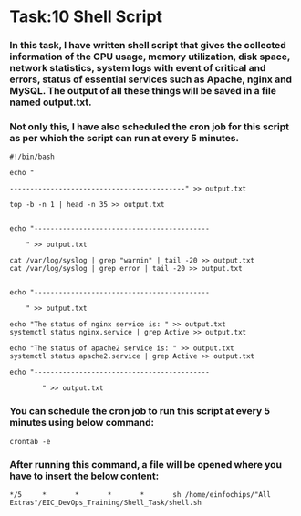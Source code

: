 # Task:10 Shell Script
### In this task, I have written shell script that gives the collected information of the CPU usage, memory utilization, disk space, network statistics, system logs with event of critical and errors, status of essential services such as Apache, nginx and MySQL. The output of all these things will be saved in a file named output.txt.

### Not only this, I have also scheduled the cron job for this script as per which the script can run at every 5 minutes.

```
#!/bin/bash
 
echo "
 
-------------------------------------------" >> output.txt

top -b -n 1 | head -n 35 >> output.txt
 
 
echo "-------------------------------------------
 
	" >> output.txt

cat /var/log/syslog | grep "warnin" | tail -20 >> output.txt
cat /var/log/syslog | grep error | tail -20 >> output.txt
 
 
echo "-------------------------------------------
 
	" >> output.txt

echo "The status of nginx service is: " >> output.txt
systemctl status nginx.service | grep Active >> output.txt

echo "The status of apache2 service is: " >> output.txt
systemctl status apache2.service | grep Active >> output.txt

echo "-------------------------------------------

        " >> output.txt
```

### You can schedule the cron job to run this script at every 5 minutes using below command:
```
crontab -e
```

### After running this command, a file will be opened where you have to insert the below content:

```
*/5     *       *       *       *       sh /home/einfochips/"All Extras"/EIC_DevOps_Training/Shell_Task/shell.sh
```




